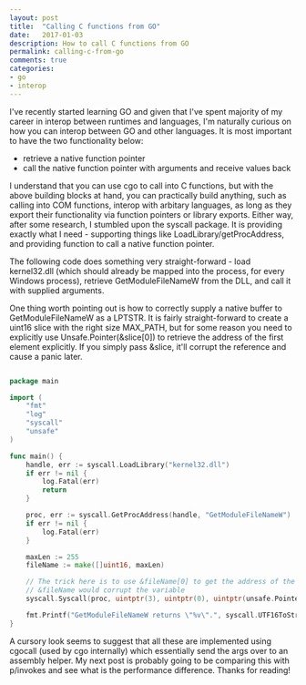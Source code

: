 ```yaml
---
layout: post
title:  "Calling C functions from GO"
date:   2017-01-03
description: How to call C functions from GO 
permalink: calling-c-from-go
comments: true
categories:
- go
- interop
---
```

I've recently started learning GO and given that I've spent majority of my career in interop between runtimes and languages, I'm naturally curious on how you can interop between GO and other languages. It is most important to have the two functionality below:
* retrieve a native function pointer
* call the native function pointer with arguments and receive values back

I understand that you can use cgo to call into C functions, but with the above building blocks at hand, you can practically build anything, such as calling into COM functions, interop with arbitary languages, as long as they export their functionality via function pointers or library exports. Either way, after some research, I stumbled upon the syscall package. It is providing exactly what I need - supporting things like LoadLibrary/getProcAddress, and providing function to call a native function pointer.

The following code does something very straight-forward - load kernel32.dll (which should already be mapped into the process, for every Windows process), retrieve GetModuleFileNameW from the DLL, and call it with supplied arguments.
 
One thing worth pointing out is how to correctly supply a native buffer to GetModuleFileNameW as a LPTSTR. It is fairly straight-forward to create a uint16 slice with the right size MAX_PATH, but for some reason you need to explicitly use Unsafe.Pointer(&slice[0]) to retrieve the address of the first element explicitly. If you simply pass &slice, it'll corrupt the reference and cause a panic later.

```go

package main

import (
	"fmt"
	"log"
	"syscall"
	"unsafe"
)

func main() {
	handle, err := syscall.LoadLibrary("kernel32.dll")
	if err != nil {
		log.Fatal(err)
		return
	}

	proc, err := syscall.GetProcAddress(handle, "GetModuleFileNameW")
	if err != nil {
		log.Fatal(err)
	}

	maxLen := 255
	fileName := make([]uint16, maxLen)

	// The trick here is to use &fileName[0] to get the address of the first element
	// &fileName would corrupt the variable
	syscall.Syscall(proc, uintptr(3), uintptr(0), uintptr(unsafe.Pointer(&fileName[0])), uintptr(len(fileName)))

	fmt.Printf("GetModuleFileNameW returns \"%v\".", syscall.UTF16ToString(fileName))
}
```

A cursory look seems to suggest that all these are implemented using cgocall (used by cgo internally) which essentially send the args over to an assembly helper. My next post is probably going to be comparing this with p/invokes and see what is the performance difference. Thanks for reading!

